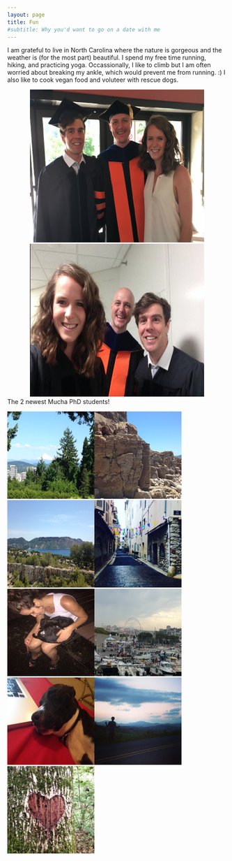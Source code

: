 ```yaml
---
layout: page
title: Fun
#subtitle: Why you'd want to go on a date with me
---
```


I am grateful to live in North Carolina where the nature is gorgeous and the weather is (for the most part) beautiful. I spend my free time running, hiking, and practicing yoga. Occassionally, I like to climb but I am often worried about breaking my ankle, which would prevent me from running. :) I also like to cook vegan food and voluteer with rescue dogs. 

<center><img src="/img/May12_3.png" alt="grad1" width="400" height="350"></center> <center><img src="/img/May12_4.png" alt="grad2" width="400" height="350"></center> The 2 newest Mucha PhD students!

<img src="/img/2017-05-27 15.46.02.jpg" alt="Potland, OR" width="200" height="200"><img src="/img/2017-07-13 06.48.51.jpg" alt="Toulong, France" width="200" height="200"><img src="/img/2017-07-18 07.34.53.jpg" alt="Toulon, France" width="200" height="200"><img src="/img/2017-07-20 11.04.59.jpg" alt="Nice, France" width="200" height="200"><img src="/img/2017-08-29 21.13.44.jpg" alt="Falling in love" width="200" height="200"><img src="/img/2017-07-20 11.50.57.jpg" alt="Nice,France" width="200" height="200"><img src="/img/2017-09-11 21.50.20.jpg" alt="Sleeping puppy" width="200" height="200"><img src="/img/2017-04-28 20.22.59.jpg" alt="Asheville, NC" width="200" height="200"><img src="/img/2017-10-08 15.17.00.jpg" alt="Chapel Hill, NC" width="200" height="200">






















